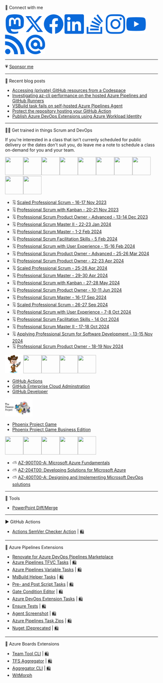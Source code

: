 🔗 Connect with me
<!--<a rel="me" href="https://hachyderm.io/@jessehouwing">Mastodon</a>-->
[![Mastadon](./img/light/mastadon.svg#|width=60px&height=60px)](https://hachyderm.io/@jessehouwing)[![twitter](./img/light/twitter.svg#|width=60px&height=60px)](https://twitter.com/jessehouwing)[![facebook](./img/light/facebook.svg#|width=60px&height=60px)](https://www.facebook.com/jessehouwing) 
[![linkedin](./img/light/linkedin.svg#|width=60px&height=60px)](https://www.linkedin.com/in/jessehouwing) 
[![stackoverflow](./img/light/stackoverflow.svg#|width=60px&height=60px)](https://stackoverflow.com/users/736079/jessehouwing) 
[![instagram](./img/light/instagram.svg#|width=60px&height=60px)](https://www.instagram.com/jesse.houwing/) 
[![youtube](./img/light/youtube.svg#|width=60px&height=60px)](https://www.youtube.com/c/JesseHouwing/) 
[![rss](./img/light/rss.svg#|width=60px&height=60px)](https://jessehouwing.net/)
[![bluesky](./img/light/bsky.svg#|width=60px&height=60px)](https://bsky.app/profile/jessehouwing.net)

<hr />

💗 [Sponsor me](https://github.com/sponsors/jessehouwing/)

<hr />

📒 Recent blog posts
<!-- BLOG-POST-LIST:START -->
- [Accessing &lpar;private&rpar; GitHub resources from a Codespace](https://jessehouwing.net/github-codespaces-access-additional-resources/)
- [Investigating az-cli performance on the hosted Azure Pipelines and GitHub Runners](https://jessehouwing.net/az-cli-performance-azure-pipelines-and-github-runner/)
- [VSBuild task fails on self-hosted Azure Pipelines Agent](https://jessehouwing.net/vsbuild-task-fails-on-self-hosted-azure-pipelines-agent/)
- [Protect the repository hosting your GitHub Action](https://jessehouwing.net/protect-the-repository-hosting-your-github-action/)
- [Publish Azure DevOps Extensions using Azure Workload Identity](https://jessehouwing.net/publish-azure-devops-extensions-using-workload-identity-oidc/)
<!-- BLOG-POST-LIST:END -->

<hr/>

👨‍💻 Get trained in things Scrum and DevOps

If you're interested in a class that isn't currenly scheduled for public delivery or the dates don't suit you, do leave me a note to schedule a class on-demand for you and your team.

<img height="60" width="60" src="https://images.credly.com/size/340x340/images/41d567f7-f570-49aa-bb6d-8d8b328c2b61/image.png"><img height="60" width="60" src="https://images.credly.com/size/340x340/images/d2298e82-b671-434a-876b-21a0ebc3af0e/image.png"><img height="60" width="60" src="https://images.credly.com/size/340x340/images/a2790314-008a-4c3d-9553-f5e84eb359ba/image.png"><img height="60" width="60" src="https://images.credly.com/size/340x340/images/d90cc9bc-3e9a-49b2-ac09-7930db400e32/image.png"><img height="60" width="60" src="https://images.credly.com/size/340x340/images/591762c5-fae7-49c6-b326-e1756979928d/image.png"><img height="60" width="60" src="https://images.credly.com/size/340x340/images/0a8590ce-08e2-493f-b45a-e2c9ee8c848c/image.png"><img height="60" width="60" src="https://images.credly.com/size/340x340/images/78c2bf96-9468-40ac-aee7-3eac9d79a6d5/image.png"><img height="60" width="60" src="https://images.credly.com/size/340x340/images/253d8e52-e0bb-4806-87f8-b46784afea51/image.png"><img height="60" width="60" src="https://images.credly.com/size/340x340/images/ab5a94a3-3d62-4d02-a3c8-7a72524f4d12/image.png"><img height="60" width="60" src="https://images.credly.com/size/340x340/images/d9b27ef8-c252-4a4b-b4dc-546162a555f7/image.png">

<!-- SCRUM-CLASS-LIST:START -->
 - 🗓️ [Scaled Professional Scrum - 16-17 Nov 2023](https://scrum.org/courses/scaled-professional-scrum-hilversum-netherlands-2023-11-16-69955)
 - 🗓️ [Professional Scrum with Kanban - 20-21 Nov 2023](https://scrum.org/courses/professional-scrum-kanban-hilversum-netherlands-2023-11-20-74427)
 - 🗓️ [Professional Scrum Product Owner - Advanced - 13-14 Dec 2023](https://scrum.org/courses/professional-scrum-product-owner-advanced-hilversum-netherlands-2023-12-13-69949)
 - 🗓️ [Professional Scrum Master II - 22-23 Jan 2024](https://scrum.org/courses/professional-scrum-master-ii-hilversum-netherlands-2024-01-22-76038)
 - 🗓️ [Professional Scrum Master - 1-2 Feb 2024](https://scrum.org/courses/professional-scrum-master-hilversum-netherlands-2024-02-01-75993)
 - 🗓️ [Professional Scrum Facilitation Skills - 5 Feb 2024](https://scrum.org/courses/professional-scrum-facilitation-skills-hilversum-netherlands-2024-02-05-76281)
 - 🗓️ [Professional Scrum with User Experience - 15-16 Feb 2024](https://scrum.org/courses/professional-scrum-user-experience-hilversum-netherlands-2024-02-15-76031)
 - 🗓️ [Professional Scrum Product Owner - Advanced - 25-26 Mar 2024](https://scrum.org/courses/professional-scrum-product-owner-advanced-hilversum-netherlands-2024-03-25-76110)
 - 🗓️ [Professional Scrum Product Owner - 22-23 Apr 2024](https://scrum.org/courses/professional-scrum-product-owner-2024-04-22-76093)
 - 🗓️ [Scaled Professional Scrum - 25-26 Apr 2024](https://scrum.org/courses/scaled-professional-scrum-hilversum-netherlands-2024-04-25-76276)
 - 🗓️ [Professional Scrum Master - 29-30 Apr 2024](https://scrum.org/courses/professional-scrum-master-2024-04-29-76018)
 - 🗓️ [Professional Scrum with Kanban - 27-28 May 2024](https://scrum.org/courses/professional-scrum-kanban-hilversum-netherlands-2024-05-27-76292)
 - 🗓️ [Professional Scrum Product Owner - 10-11 Jun 2024](https://scrum.org/courses/professional-scrum-product-owner-hilversum-netherlands-2024-06-10-76071)
 - 🗓️ [Professional Scrum Master - 16-17 Sep 2024](https://scrum.org/courses/professional-scrum-master-hilversum-netherlands-2024-09-16-76001)
 - 🗓️ [Scaled Professional Scrum - 26-27 Sep 2024](https://scrum.org/courses/scaled-professional-scrum-hilversum-netherlands-2024-09-26-76277)
 - 🗓️ [Professional Scrum with User Experience - 7-8 Oct 2024](https://scrum.org/courses/professional-scrum-user-experience-hilversum-netherlands-2024-10-07-76032)
 - 🗓️ [Professional Scrum Facilitation Skills - 14 Oct 2024](https://scrum.org/courses/professional-scrum-facilitation-skills-amsterdam-netherlands-2024-10-14-76288)
 - 🗓️ [Professional Scrum Master II - 17-18 Oct 2024](https://scrum.org/courses/professional-scrum-master-ii-2024-10-17-76055)
 - 🗓️ [Applying Professional Scrum for Software Development - 13-15 Nov 2024](https://scrum.org/courses/applying-professional-scrum-software-development-hilversum-netherlands-2024-11-13-76058)
 - 🗓️ [Professional Scrum Product Owner - 18-19 Nov 2024](https://scrum.org/courses/professional-scrum-product-owner-2024-11-18-76094)
<!-- SCRUM-CLASS-LIST:END -->

<img height="60" width="60" src="./img/github-mona-jesse.png"><img height="60" width="60" src="https://images.credly.com/size/340x340/images/024d0122-724d-4c5a-bd83-cfe3c4b7a073/image.png"><img height="60" width="60" src="https://images.credly.com/size/340x340/images/89efc3e7-842b-4790-b09b-9ea5efc71ec3/image.png"><img height="60" width="60" src="https://images.credly.com/size/340x340/images/34880f37-8ec8-4542-a78a-73ba6647208e/image.png"><img height="60" width="60" src="https://images.credly.com/size/340x340/images/c9ed294b-f8ac-48fa-a8c3-96dab1f110f2/image.png">

- [GitHub Actions](https://github.com/services/actions-training)
- [GitHub Enterprise Cloud Adminstration](https://github.com/services/admin-training-github-enterprise-cloud)
- [GitHub Developer](https://github.com/services/github-for-developers-training)

<img height="60" width="90" src="./img/Phoenix Project Game.png">

- [Phoenix Project Game](https://xebia.com/academy/en/training/phoenix-project-game)
- [Phoenix Project Game Business Edition](https://xebia.com/academy/en/training/the-phoenix-project)


<img height="60" width="60" src="https://images.credly.com/size/340x340/images/5c687ffb-7ab6-4fd5-bf8c-14f0178acd21/image.png"><img height="60" width="60" src="https://images.credly.com/size/340x340/images/fd6bb2af-2f05-4d9b-a23e-39f8e309a82d/image.png"><img height="60" width="60" src="https://images.credly.com/size/340x340/images/be8fcaeb-c769-4858-b567-ffaaa73ce8cf/image.png"><img height="60" width="60" src="https://images.credly.com/size/680x680/images/63316b60-f62d-4e51-aacc-c23cb850089c/azure-developer-associate-600x600.png"><img height="60" width="60" src="https://images.credly.com/size/680x680/images/c3ab66f8-5d59-4afa-a6c2-0ba30a1989ca/CERT-Expert-DevOps-Engineer-600x600.png">

- ⛅ [AZ-900T00-A: Microsoft Azure Fundamentals](https://xebia.com/academy/en/training/certified-azure-foundation)
- ⛅ [AZ-204T00: Developing Solutions for Microsoft Azure](https://xebia.com/academy/en/training/certified-azure-developer)
- ⛅ [AZ-400T00-A: Designing and Implementing Microsoft DevOps solutions](https://xebia.com/academy/en/training/microsoft-azure-devops-engineer)

<hr />

🤖 Tools

 * [PowerPoint Diff/Merge](https://github.com/jessehouwing/ppt-diffmerge) 

<hr />

▶️ GitHub Actions

* [Actions SemVer Checker Action](https://github.com/jessehouwing/actions-semver-checker) | [🛍️](https://github.com/marketplace/actions/actions-semver-checker)

<hr />

🚀 Azure Pipelines Extensions

 * [Renovate for Azure DevOps Pipelines Marketplace](https://github.com/jessehouwing/renovate-azure-devops-marketplace)
 * [Azure Pipelines TFVC Tasks](https://github.com/jessehouwing/azure-pipelines-tfvc-tasks) | [🛍️](https://marketplace.visualstudio.com/items?itemName=jessehouwing.jessehouwing-vsts-tfvc-tasks)
 * [Azure Pipelines Variable Tasks](https://github.com/jessehouwing/azure-pipelines-variable-tasks) | [🛍️](https://marketplace.visualstudio.com/items?itemName=jessehouwing.jessehouwing-vsts-variable-tasks)
 * [MsBuild Helper Tasks](https://github.com/jessehouwing/azure-pipelines-msbuild-helper-task) | [🛍️](https://github.com/jessehouwing/azure-pipelines-msbuild-helper-task)
 * [Pre- and Post Script Tasks](https://github.com/jessehouwing/azure-pipelines-tasks-zips) | [🛍️](https://marketplace.visualstudio.com/items?itemName=jessehouwing.pre-post-tasks)
 * [Gate Condition Editor](https://github.com/jessehouwing/azure-pipelines-gate-condition-editor) | [🛍️](https://marketplace.visualstudio.com/items?itemName=jessehouwing.gate-condition-editor)
 * [Azure DevOps Extension Tasks](https://github.com/microsoft/azure-devops-extension-tasks) | [🛍️](https://marketplace.visualstudio.com/items?itemName=ms-devlabs.vsts-developer-tools-build-tasks)
 * [Ensure Tests](https://github.com/jessehouwing/azure-pipelines-gate-condition-editor) | [🛍️](https://marketplace.visualstudio.com/items?itemName=jessehouwing.vsts-ensure-tests-tasks)
 * [Agent Screenshot](https://github.com/jessehouwing/azure-pipelines-agent-screenshot) | [🛍️](https://marketplace.visualstudio.com/items?itemName=jessehouwing.agent-screenshot)
 * [Azure Pipelines Task Zips](https://github.com/jessehouwing/azure-pipelines-tasks-zips) | [🛍️](https://github.com/jessehouwing/azure-pipelines-tasks-zips#extension)
 * [Nuget (Deprecated](https://github.com/jessehouwing/azure-pipelines-tasks-zips) | [🛍️](https://marketplace.visualstudio.com/items?itemName=jessehouwing.nuget-deprecated)
 
<hr />

📅 Azure Boards Extensions

 * [Team Tool CLI](https://github.com/jessehouwing/azure-boards-team-tools) | [🛍️](https://marketplace.visualstudio.com/items?itemName=jessehouwing.azure-boards-teams-tool)
 * [TFS Aggregator](https://github.com/tfsaggregator/tfsaggregator) | [🛍️](https://marketplace.visualstudio.com/items?itemName=tfsaggregatorteam.tfs-aggregator-server-plugin) 
 * [Aggregator CLI](https://github.com/tfsaggregator/aggregator-cli) | [🛍️](https://marketplace.visualstudio.com/items?itemName=tfsaggregatorteam.aggregator-cli) 
 * [WitMorph](https://github.com/jessehouwing/WitMorph)
